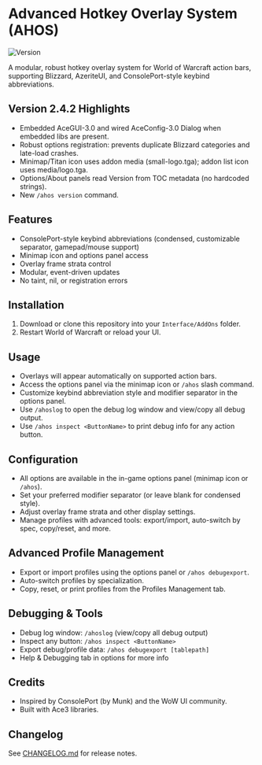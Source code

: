 # Advanced Hotkey Overlay System (AHOS)

![Version](https://img.shields.io/badge/version-2.4.2-cyan)

A modular, robust hotkey overlay system for World of Warcraft action bars, supporting Blizzard, AzeriteUI, and ConsolePort-style keybind abbreviations.

## Version 2.4.2 Highlights

- Embedded AceGUI-3.0 and wired AceConfig-3.0 Dialog when embedded libs are present.
- Robust options registration: prevents duplicate Blizzard categories and late-load crashes.
- Minimap/Titan icon uses addon media (small-logo.tga); addon list icon uses media/logo.tga.
- Options/About panels read Version from TOC metadata (no hardcoded strings).
- New `/ahos version` command.

## Features

- ConsolePort-style keybind abbreviations (condensed, customizable separator, gamepad/mouse support)
- Minimap icon and options panel access
- Overlay frame strata control
- Modular, event-driven updates
- No taint, nil, or registration errors

## Installation

1. Download or clone this repository into your `Interface/AddOns` folder.
2. Restart World of Warcraft or reload your UI.

## Usage

- Overlays will appear automatically on supported action bars.
- Access the options panel via the minimap icon or `/ahos` slash command.
- Customize keybind abbreviation style and modifier separator in the options panel.
- Use `/ahoslog` to open the debug log window and view/copy all debug output.
- Use `/ahos inspect <ButtonName>` to print debug info for any action button.

## Configuration

- All options are available in the in-game options panel (minimap icon or `/ahos`).
- Set your preferred modifier separator (or leave blank for condensed style).
- Adjust overlay frame strata and other display settings.
- Manage profiles with advanced tools: export/import, auto-switch by spec, copy/reset, and more.

## Advanced Profile Management

- Export or import profiles using the options panel or `/ahos debugexport`.
- Auto-switch profiles by specialization.
- Copy, reset, or print profiles from the Profiles Management tab.

## Debugging & Tools

- Debug log window: `/ahoslog` (view/copy all debug output)
- Inspect any button: `/ahos inspect <ButtonName>`
- Export debug/profile data: `/ahos debugexport [tablepath]`
- Help & Debugging tab in options for more info

## Credits

- Inspired by ConsolePort (by Munk) and the WoW UI community.
- Built with Ace3 libraries.

## Changelog

See [CHANGELOG.md](CHANGELOG.md) for release notes.
